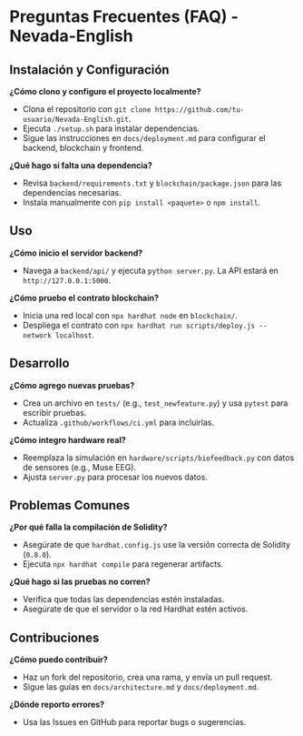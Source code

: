 # Preguntas Frecuentes (FAQ) - Nevada-English

## Instalación y Configuración
**¿Cómo clono y configuro el proyecto localmente?**
- Clona el repositorio con `git clone https://github.com/tu-usuario/Nevada-English.git`.
- Ejecuta `./setup.sh` para instalar dependencias.
- Sigue las instrucciones en `docs/deployment.md` para configurar el backend, blockchain y frontend.

**¿Qué hago si falta una dependencia?**
- Revisa `backend/requirements.txt` y `blockchain/package.json` para las dependencias necesarias.
- Instala manualmente con `pip install <paquete>` o `npm install`.

## Uso
**¿Cómo inicio el servidor backend?**
- Navega a `backend/api/` y ejecuta `python server.py`. La API estará en `http://127.0.0.1:5000`.

**¿Cómo pruebo el contrato blockchain?**
- Inicia una red local con `npx hardhat node` en `blockchain/`.
- Despliega el contrato con `npx hardhat run scripts/deploy.js --network localhost`.

## Desarrollo
**¿Cómo agrego nuevas pruebas?**
- Crea un archivo en `tests/` (e.g., `test_newfeature.py`) y usa `pytest` para escribir pruebas.
- Actualiza `.github/workflows/ci.yml` para incluirlas.

**¿Cómo integro hardware real?**
- Reemplaza la simulación en `hardware/scripts/biofeedback.py` con datos de sensores (e.g., Muse EEG).
- Ajusta `server.py` para procesar los nuevos datos.

## Problemas Comunes
**¿Por qué falla la compilación de Solidity?**
- Asegúrate de que `hardhat.config.js` use la versión correcta de Solidity (`0.8.0`).
- Ejecuta `npx hardhat compile` para regenerar artifacts.

**¿Qué hago si las pruebas no corren?**
- Verifica que todas las dependencias estén instaladas.
- Asegúrate de que el servidor o la red Hardhat estén activos.

## Contribuciones
**¿Cómo puedo contribuir?**
- Haz un fork del repositorio, crea una rama, y envía un pull request.
- Sigue las guías en `docs/architecture.md` y `docs/deployment.md`.

**¿Dónde reporto errores?**
- Usa las Issues en GitHub para reportar bugs o sugerencias.
